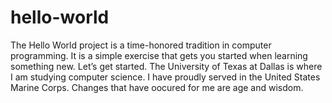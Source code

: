 # hello-world
The Hello World project is a time-honored tradition in computer programming. It is a simple exercise that gets you started when learning something new. Let’s get started.
The University of Texas at Dallas is where I am studying computer science. I have proudly served in the United States Marine Corps. Changes that have oocured for me are age and wisdom.
